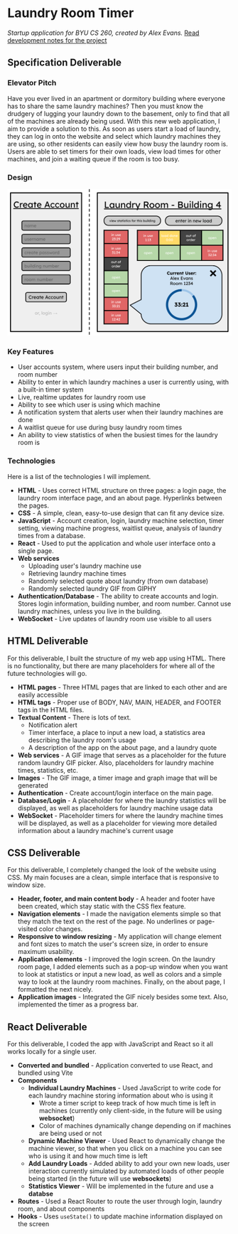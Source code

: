 # Laundry Room Timer
*Startup application for BYU CS 260, created by Alex Evans.* [Read development notes for the project](https://github.com/aaevans03/startup/blob/main/notes.md)

## Specification Deliverable

### Elevator Pitch
Have you ever lived in an apartment or dormitory building where everyone has to share the same laundry machines? Then you must know the drudgery of lugging your laundry down to the basement, only to find that all of the machines are already being used. With this new web application, I aim to provide a solution to this. As soon as users start a load of laundry, they can log in onto the website and select which laundry machines they are using, so other residents can easily view how busy the laundry room is. Users are able to set timers for their own loads, view load times for other machines, and join a waiting queue if the room is too busy.

### Design

![Design of my startup web application](./public/startup_sketch.svg)

### Key Features
- User accounts system, where users input their building number, and room number
- Ability to enter in which laundry machines a user is currently using, with a built-in timer system
- Live, realtime updates for laundry room use
- Ability to see which user is using which machine
- A notification system that alerts user when their laundry machines are done
- A waitlist queue for use during busy laundry room times
- An ability to view statistics of when the busiest times for the laundry room is

### Technologies

Here is a list of the technologies I will implement.

- **HTML** - Uses correct HTML structure on three pages: a login page, the laundry room interface page, and an about page. Hyperlinks between the pages.
- **CSS** - A simple, clean, easy-to-use design that can fit any device size.
- **JavaScript** - Account creation, login, laundry machine selection, timer setting, viewing machine progress, waitlist queue, analysis of laundry times from a database.
- **React** - Used to put the application and whole user interface onto a single page.
- **Web services**
    - Uploading user's laundry machine use
    - Retrieving laundry machine times
    - Randomly selected quote about laundry (from own database)
    - Randomly selected laundry GIF from GIPHY
    <!-- Ideally, the ability to link into BYU's own network for laundry rooms, but I may not have access to that, unfortunately. -->
    <!-- Also, the ability to prove you live in the building with your BYU login.-->
- **Authentication/Database** - The ability to create accounts and login. Stores login information, building number, and room number. Cannot use laundry machines, unless you live in the building.
- **WebSocket** - Live updates of laundry room use visible to all users


## HTML Deliverable

For this deliverable, I built the structure of my web app using HTML. There is no functionality, but there are many placeholders for where all of the future technologies will go.

- **HTML pages** - Three HTML pages that are linked to each other and are easily accessible
- **HTML tags** - Proper use of BODY, NAV, MAIN, HEADER, and FOOTER tags in the HTML files.
- **Textual Content** - There is lots of text.
    - Notification alert
    - Timer interface, a place to input a new load, a statistics area describing the laundry room's usage
    - A description of the app on the about page, and a laundry quote
- **Web services** - A GIF image that serves as a placeholder for the future random laundry GIF picker. Also, placeholders for laundry machine times, statistics, etc.
- **Images** - The GIF image, a timer image and graph image that will be generated
- **Authentication** - Create account/login interface on the main page.
- **Database/Login** - A placeholder for where the laundry statistics will be displayed, as well as placeholders for laundry machine usage data
- **WebSocket** - Placeholder timers for where the laundry machine times will be displayed, as well as a placeholder for viewing more detailed information about a laundry machine's current usage


## CSS Deliverable

For this deliverable, I completely changed the look of the website using CSS. My main focuses are a clean, simple interface that is responsive to window size.

- **Header, footer, and main content body** - A header and footer have been created, which stay static with the CSS flex feature.
- **Navigation elements** - I made the navigation elements simple so that they match the text on the rest of the page. No underlines or page-visited color changes.
- **Responsive to window resizing** - My application will change element and font sizes to match the user's screen size, in order to ensure maximum usability.
- **Application elements** - I improved the login screen. On the laundry room page, I added elements such as a pop-up window when you want to look at statistics or input a new load, as well as colors and a simple way to look at the laundry room machines. Finally, on the about page, I formatted the next nicely.
- **Application images** - Integrated the GIF nicely besides some text. Also, implemented the timer as a progress bar.

## React Deliverable

For this deliverable, I coded the app with JavaScript and React so it all works locally for a single user.

- **Converted and bundled** - Application converted to use React, and bundled using Vite
- **Components**
  - **Individual Laundry Machines** - Used JavaScript to write code for each laundry machine storing information about who is using it
    - Wrote a timer script to keep track of how much time is left in machines (currently only client-side, in the future will be using **websocket**)
    - Color of machines dynamically change depending on if machines are being used or not
  - **Dynamic Machine Viewer** - Used React to dynamically change the machine viewer, so that when you click on a machine you can see who is using it and how much time is left
  - **Add Laundry Loads** - Added ability to add your own new loads, user interaction currently simulated by automated loads of other people being started (in the future will use **websockets**)
  - **Statistics Viewer** - Will be implemented in the future and use a **databse**
- **Routes** - Used a React Router to route the user through login, laundry room, and about components
- **Hooks** - Uses `useState()` to update machine information displayed on the screen